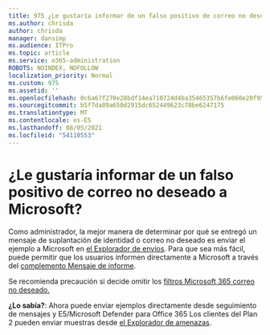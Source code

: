 ```yaml
---
title: 975 ¿Le gustaría informar de un falso positivo de correo no deseado a Microsoft?
ms.author: chrisda
author: chrisda
manager: dansimp
ms.audience: ITPro
ms.topic: article
ms.service: o365-administration
ROBOTS: NOINDEX, NOFOLLOW
localization_priority: Normal
ms.custom: 975
ms.assetid: ''
ms.openlocfilehash: 0c6a67f270e28bdf14ea710724d4ba35465357b6fe060e20f955f7df03c663e5
ms.sourcegitcommit: b5f7da89a650d2915dc652449623c78be6247175
ms.translationtype: MT
ms.contentlocale: es-ES
ms.lasthandoff: 08/05/2021
ms.locfileid: "54110553"
---
```

# <a name="would-you-like-to-report-a-spam-false-positive-to-microsoft"></a>¿Le gustaría informar de un falso positivo de correo no deseado a Microsoft?

Como administrador, la mejor manera de determinar por qué se entregó un mensaje de suplantación de identidad o correo no deseado es enviar el ejemplo a Microsoft en [el Explorador de envíos](https://protection.office.com/reportsubmission). Para que sea más fácil, puede permitir que los usuarios informen directamente a Microsoft a través del [complemento Mensaje de informe](https://appsource.microsoft.com/product/office/WA104381180?src=office&tab=Overview).

Se recomienda precaución si decide omitir los [filtros Microsoft 365 correo no deseado.](/exchange/troubleshoot/antispam/cautions-against-bypassing-spam-filters)

**¿Lo sabía?**: Ahora puede [](https://protection.office.com/messagetrace) enviar ejemplos directamente desde seguimiento de mensajes y E5/Microsoft Defender para Office 365 Los clientes del Plan 2 pueden enviar muestras desde [el Explorador de amenazas](/microsoft-365/security/office-365-security/threat-explorer).
